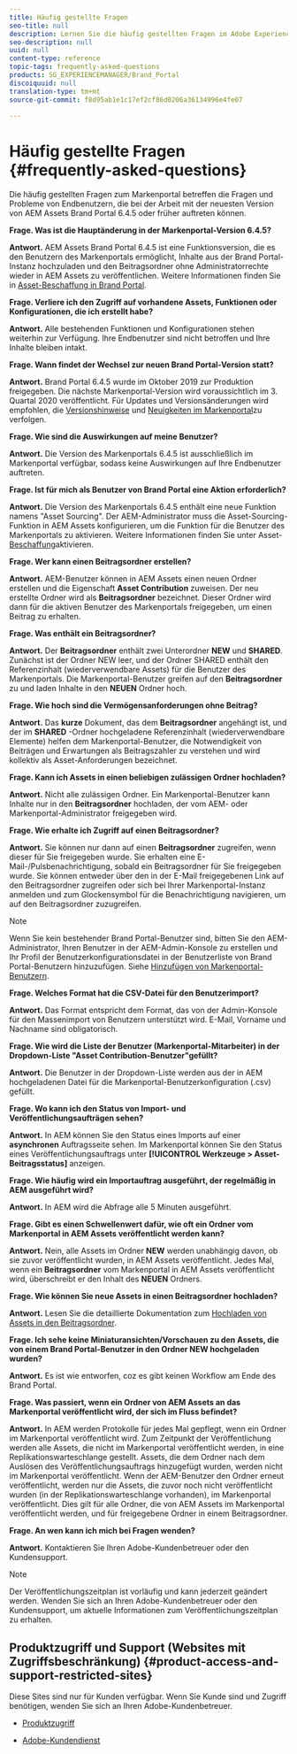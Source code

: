 ```yaml
---
title: Häufig gestellte Fragen
seo-title: null
description: Lernen Sie die häufig gestellten Fragen im Adobe Experience Manager Assets Brand Portal kennen.
seo-description: null
uuid: null
content-type: reference
topic-tags: frequently-asked-questions
products: SG_EXPERIENCEMANAGER/Brand_Portal
discoiquuid: null
translation-type: tm+mt
source-git-commit: f8d95ab1e1c17ef2cf86d0206a36134996e4fe07

---
```



# Häufig gestellte Fragen {#frequently-asked-questions}

Die häufig gestellten Fragen zum Markenportal betreffen die Fragen und Probleme von Endbenutzern, die bei der Arbeit mit der neuesten Version von AEM Assets Brand Portal 6.4.5 oder früher auftreten können.



**Frage. Was ist die Hauptänderung in der Markenportal-Version 6.4.5?**

**Antwort.** AEM Assets Brand Portal 6.4.5 ist eine Funktionsversion, die es den Benutzern des Markenportals ermöglicht, Inhalte aus der Brand Portal-Instanz hochzuladen und den Beitragsordner ohne Administratorrechte wieder in AEM Assets zu veröffentlichen.
Weitere Informationen finden Sie in [Asset-Beschaffung in Brand Portal](brand-portal-asset-sourcing.md).



**Frage. Verliere ich den Zugriff auf vorhandene Assets, Funktionen oder Konfigurationen, die ich erstellt habe?**

**Antwort.** Alle bestehenden Funktionen und Konfigurationen stehen weiterhin zur Verfügung. Ihre Endbenutzer sind nicht betroffen und Ihre Inhalte bleiben intakt.



**Frage. Wann findet der Wechsel zur neuen Brand Portal-Version statt?**

**Antwort.** Brand Portal 6.4.5 wurde im Oktober 2019 zur Produktion freigegeben. Die nächste Markenportal-Version wird voraussichtlich im 3. Quartal 2020 veröffentlicht.
Für Updates und Versionsänderungen wird empfohlen, die [Versionshinweise](brand-portal-release-notes.md) und [Neuigkeiten im Markenportal](whats-new.md)zu verfolgen.



**Frage. Wie sind die Auswirkungen auf meine Benutzer?**

**Antwort.** Die Version des Markenportals 6.4.5 ist ausschließlich im Markenportal verfügbar, sodass keine Auswirkungen auf Ihre Endbenutzer auftreten.



**Frage. Ist für mich als Benutzer von Brand Portal eine Aktion erforderlich?**

**Antwort.** Die Version des Markenportals 6.4.5 enthält eine neue Funktion namens "Asset Sourcing". Der AEM-Administrator muss die Asset-Sourcing-Funktion in AEM Assets konfigurieren, um die Funktion für die Benutzer des Markenportals zu aktivieren. Weitere Informationen finden Sie unter Asset- [Beschaffung](brand-portal-configure-asset-sourcing.md)aktivieren.



**Frage. Wer kann einen Beitragsordner erstellen?**

**Antwort.** AEM-Benutzer können in AEM Assets einen neuen Ordner erstellen und die Eigenschaft **Asset Contribution** zuweisen. Der neu erstellte Ordner wird als **Beitragsordner** bezeichnet.
Dieser Ordner wird dann für die aktiven Benutzer des Markenportals freigegeben, um einen Beitrag zu erhalten.



**Frage. Was enthält ein Beitragsordner?**

**Antwort.** Der **Beitragsordner** enthält zwei Unterordner **NEW** und **SHARED**. Zunächst ist der Ordner NEW leer, und der Ordner SHARED enthält den Referenzinhalt (wiederverwendbare Assets) für die Benutzer des Markenportals.
Die Markenportal-Benutzer greifen auf den **Beitragsordner** zu und laden Inhalte in den **NEUEN** Ordner hoch.



**Frage. Wie hoch sind die Vermögensanforderungen ohne Beitrag?**

**Antwort.** Das **kurze** Dokument, das dem **Beitragsordner** angehängt ist, und der im **SHARED** -Ordner hochgeladene Referenzinhalt (wiederverwendbare Elemente) helfen dem Markenportal-Benutzer, die Notwendigkeit von Beiträgen und Erwartungen als Beitragszahler zu verstehen und wird kollektiv als Asset-Anforderungen bezeichnet.



**Frage. Kann ich Assets in einen beliebigen zulässigen Ordner hochladen?**

**Antwort.** Nicht alle zulässigen Ordner. Ein Markenportal-Benutzer kann Inhalte nur in den **Beitragsordner** hochladen, der vom AEM- oder Markenportal-Administrator freigegeben wird.



**Frage. Wie erhalte ich Zugriff auf einen Beitragsordner?**

**Antwort.** Sie können nur dann auf einen **Beitragsordner** zugreifen, wenn dieser für Sie freigegeben wurde. Sie erhalten eine E-Mail-/Pulsbenachrichtigung, sobald ein Beitragsordner für Sie freigegeben wurde. Sie können entweder über den in der E-Mail freigegebenen Link auf den Beitragsordner zugreifen oder sich bei Ihrer Markenportal-Instanz anmelden und zum Glockensymbol für die Benachrichtigung navigieren, um auf den Beitragsordner zuzugreifen.

>[!NOTE]
>
>Wenn Sie kein bestehender Brand Portal-Benutzer sind, bitten Sie den AEM-Administrator, Ihren Benutzer in der AEM-Admin-Konsole zu erstellen und Ihr Profil der Benutzerkonfigurationsdatei in der Benutzerliste von Brand Portal-Benutzern hinzuzufügen. Siehe [Hinzufügen von Markenportal-Benutzern](brand-portal-configure-asset-sourcing.md).



**Frage. Welches Format hat die CSV-Datei für den Benutzerimport?**

**Antwort.** Das Format entspricht dem Format, das von der Admin-Konsole für den Massenimport von Benutzern unterstützt wird. E-Mail, Vorname und Nachname sind obligatorisch.



**Frage. Wie wird die Liste der Benutzer (Markenportal-Mitarbeiter) in der Dropdown-Liste "Asset Contribution-Benutzer"gefüllt?**

**Antwort.** Die Benutzer in der Dropdown-Liste werden aus der in AEM hochgeladenen Datei für die Markenportal-Benutzerkonfiguration (.csv) gefüllt.



**Frage. Wo kann ich den Status von Import- und Veröffentlichungsaufträgen sehen?**

**Antwort.** In AEM können Sie den Status eines Imports auf einer **asynchronen** Auftragsseite sehen. Im Markenportal können Sie den Status eines Veröffentlichungsauftrags unter **[!UICONTROL Werkzeuge &gt; Asset-Beitragsstatus]** anzeigen.



**Frage. Wie häufig wird ein Importauftrag ausgeführt, der regelmäßig in AEM ausgeführt wird?**

**Antwort.** In AEM wird die Abfrage alle 5 Minuten ausgeführt.



**Frage. Gibt es einen Schwellenwert dafür, wie oft ein Ordner vom Markenportal in AEM Assets veröffentlicht werden kann?**

**Antwort.** Nein, alle Assets im Ordner **NEW** werden unabhängig davon, ob sie zuvor veröffentlicht wurden, in AEM Assets veröffentlicht. Jedes Mal, wenn ein **Beitragsordner** vom Markenportal in AEM Assets veröffentlicht wird, überschreibt er den Inhalt des **NEUEN** Ordners.



**Frage. Wie können Sie neue Assets in einen Beitragsordner hochladen?**

**Antwort.** Lesen Sie die detaillierte Dokumentation zum [Hochladen von Assets in den Beitragsordner](brand-portal-upload-assets-to-contribution-folder.md).



**Frage. Ich sehe keine Miniaturansichten/Vorschauen zu den Assets, die von einem Brand Portal-Benutzer in den Ordner NEW hochgeladen wurden?**

**Antwort.** Es ist wie entworfen, coz es gibt keinen Workflow am Ende des Brand Portal.



**Frage. Was passiert, wenn ein Ordner von AEM Assets an das Markenportal veröffentlicht wird, der sich im Fluss befindet?**

**Antwort.** In AEM werden Protokolle für jedes Mal gepflegt, wenn ein Ordner im Markenportal veröffentlicht wird. Zum Zeitpunkt der Veröffentlichung werden alle Assets, die nicht im Markenportal veröffentlicht werden, in eine Replikationswarteschlange gestellt. Assets, die dem Ordner nach dem Auslösen des Veröffentlichungsauftrags hinzugefügt wurden, werden nicht im Markenportal veröffentlicht. Wenn der AEM-Benutzer den Ordner erneut veröffentlicht, werden nur die Assets, die zuvor noch nicht veröffentlicht wurden (in der Replikationswarteschlange vorhanden), im Markenportal veröffentlicht.
Dies gilt für alle Ordner, die von AEM Assets im Markenportal veröffentlicht werden, und für freigegebene Ordner in einem Beitragsordner.



**Frage. An wen kann ich mich bei Fragen wenden?**

**Antwort.** Kontaktieren Sie Ihren Adobe-Kundenbetreuer oder den Kundensupport.


>[!NOTE]
>
>Der Veröffentlichungszeitplan ist vorläufig und kann jederzeit geändert werden. Wenden Sie sich an Ihren Adobe-Kundenbetreuer oder den Kundensupport, um aktuelle Informationen zum Veröffentlichungszeitplan zu erhalten.




## Produktzugriff und Support (Websites mit Zugriffsbeschränkung) {#product-access-and-support-restricted-sites}

Diese Sites sind nur für Kunden verfügbar. Wenn Sie Kunde sind und Zugriff benötigen, wenden Sie sich an Ihren Adobe-Kundenbetreuer.

* [](https://daycare.day.com) [Produktzugriff](https://login.marketing.adobe.com)

* [Adobe-Kundendienst](https://helpx.adobe.com/contact.html)

